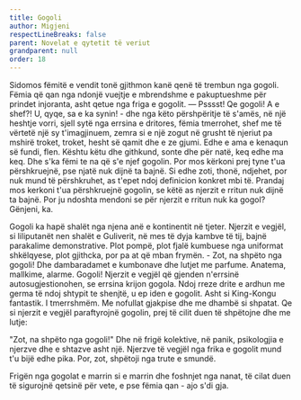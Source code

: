 ```yaml
---
title: Gogoli
author: Migjeni
respectLineBreaks: false
parent: Novelat e qytetit të veriut
grandparent: null
order: 18
---
```



Sidomos fëmitë e vendit tonë gjithmon kanë qenë të trembun 
nga gogoli. Fëmia që qan nga ndonjë vuejtje e mbrendshme e 
pakuptueshme për prindet injoranta, asht qetue nga friga e 
gogolit. — Psssst! Qe gogoli! A e shef?! U, qyqe, sa e ka 
synin! - dhe nga këto përshpëritje të s'amës, në një heshtje
vorri, sjell sytë nga errsina e dritores, fëmia tmerrohet, 
shef me të vërtetë një sy t'imagjinuem, zemra si e një zogut 
në grusht të njeriut pa mshirë troket, troket, hesht së qamit 
dhe e ze gjumi. Edhe e ama e kenaqun së fundi, flen. Kështu 
këtu dhe githkund, sonte dhe për natë, keq edhe ma keq. Dhe 
s'ka fëmi te na që s'e njef gogolin. Por mos kërkoni prej 
tyne t'ua përshkruejnë, pse njatë nuk dijnë ta bajnë. Si edhe 
zoti, thonë, ndjehet, por nuk mund të përshkruhet, as t'epet 
ndoj definicion konkret mbi të. Prandaj mos kerkoni t'ua 
përshkruejnë gogolin, se këtë as njerzit e rritun nuk dijnë 
ta bajnë. Por ju ndoshta mendoni se për njerzit e rritun nuk 
ka gogol? Gënjeni, ka.

Gogoli ka hapë shalët nga njena anë e kontinentit në tjeter.
Njerzit e vegjël, si liliputanët nen shalët e Guliverit, në mes 
të dyja kambve të tij, bajnë parakalime demonstrative. Plot pompë, 
plot fjalë kumbuese nga uniformat shkëlqyese, plot gjithcka, 
por pa at që mban frymën. - Zot, na shpëto nga gogoli! Dhe 
dambaradamet e kumbonave dhe lutjet me parfume. Anatema, mallkime, 
alarme. Gogoli! Njerzit e vegjël që gjenden n'errsinë
autosugjestionohen, se errsina krijon gogola. Ndoj rreze drite e
ardhun me germa të ndoj shtypit te shenjtë, u ep iden e gogolit.
Asht si King-Kongu fantastik. I tmerrshmëm. Me nofullat gjakpise 
dhe me dhambë si shpatat. Qe si njerzit e vegjël paraftyrojnë 
gogolin, prej të cilit duen të shpëtojne dhe me lutje:

"Zot, na shpëto nga gogoli!" Dhe në frigë kolektive, në panik, 
psikologjia e njerzve dhe e shtazve asht një. Njerzve të vegjël 
nga frika e gogolit mund t'u bijë edhe pika. Por, zot, shpëtoji
nga trute e smundë.

Frigën nga gogolat e marrin si e marrin dhe foshnjet nga nanat, 
të cilat duen të sigurojnë qetsinë për vete, e pse fëmia qan - ajo s'di gja.